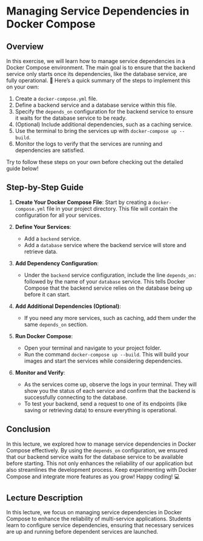 # Managing Service Dependencies in Docker Compose

## Overview

In this exercise, we will learn how to manage service dependencies in a Docker Compose environment. The main goal is to ensure that the backend service only starts once its dependencies, like the database service, are fully operational. 🚀 Here’s a quick summary of the steps to implement this on your own:

1. Create a `docker-compose.yml` file.
2. Define a backend service and a database service within this file.
3. Specify the `depends_on` configuration for the backend service to ensure it waits for the database service to be ready.
4. (Optional) Include additional dependencies, such as a caching service.
5. Use the terminal to bring the services up with `docker-compose up --build`.
6. Monitor the logs to verify that the services are running and dependencies are satisfied.

Try to follow these steps on your own before checking out the detailed guide below!

## Step-by-Step Guide

1. **Create Your Docker Compose File**: Start by creating a `docker-compose.yml` file in your project directory. This file will contain the configuration for all your services.
2. **Define Your Services**:

   - Add a `backend` service.
   - Add a `database` service where the backend service will store and retrieve data.

3. **Add Dependency Configuration**:

   - Under the `backend` service configuration, include the line `depends_on:` followed by the name of your `database` service. This tells Docker Compose that the backend service relies on the database being up before it can start.

4. **Add Additional Dependencies (Optional)**:

   - If you need any more services, such as caching, add them under the same `depends_on` section.

5. **Run Docker Compose**:

   - Open your terminal and navigate to your project folder.
   - Run the command `docker-compose up --build`. This will build your images and start the services while considering dependencies.

6. **Monitor and Verify**:
   - As the services come up, observe the logs in your terminal. They will show you the status of each service and confirm that the backend is successfully connecting to the database.
   - To test your backend, send a request to one of its endpoints (like saving or retrieving data) to ensure everything is operational.

## Conclusion

In this lecture, we explored how to manage service dependencies in Docker Compose effectively. By using the `depends_on` configuration, we ensured that our backend service waits for the database service to be available before starting. This not only enhances the reliability of our application but also streamlines the development process. Keep experimenting with Docker Compose and integrate more features as you grow! Happy coding! 💻

## Lecture Description

In this lecture, we focus on managing service dependencies in Docker Compose to enhance the reliability of multi-service applications. Students learn to configure service dependencies, ensuring that necessary services are up and running before dependent services are launched.
